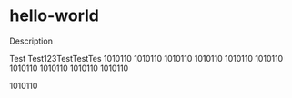 # hello-world
Description

Test Test123TestTestTes 1010110 1010110
1010110
1010110
1010110
1010110
1010110 1010110
1010110     1010110

1010110


